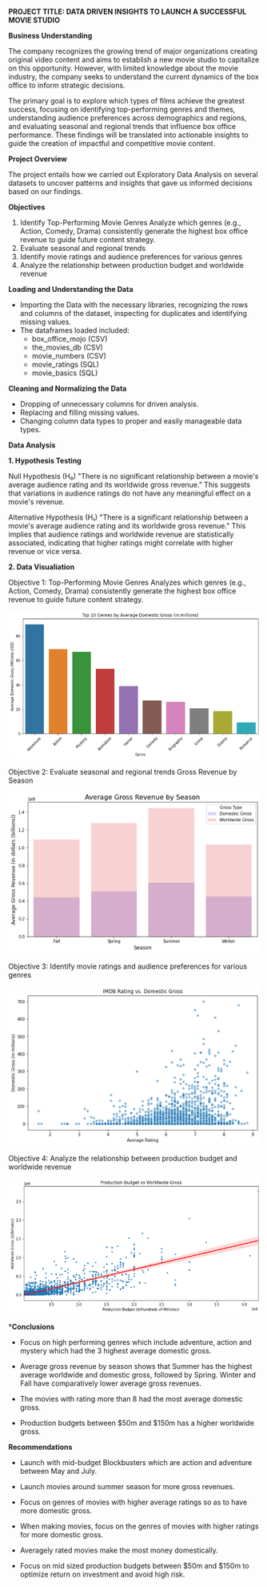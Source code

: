 **PROJECT TITLE: DATA DRIVEN INSIGHTS TO LAUNCH A SUCCESSFUL MOVIE STUDIO**

**Business Understanding**

The company recognizes the growing trend of major organizations creating original video content and aims to establish a new movie studio to capitalize on this opportunity. However, with limited knowledge about the movie industry, the company seeks to understand the current dynamics of the box office to inform strategic decisions. 

The primary goal is to explore which types of films achieve the greatest success, focusing on identifying top-performing genres and themes, understanding audience preferences across demographics and regions, and evaluating seasonal and regional trends that influence box office performance. These findings will be translated into actionable insights to guide the creation of impactful and competitive movie content.

**Project Overview**

The project entails how we carried out Exploratory Data Analysis on several datasets to uncover patterns and insights that gave us informed decisions based on our findings.  

**Objectives** 
1. Identify Top-Performing Movie Genres Analyze which genres (e.g., Action, Comedy, Drama) consistently generate the highest box office revenue to guide future content strategy.
2. Evaluate seasonal and regional trends 
3. Identify movie ratings and audience preferences for various genres
4. Analyze the relationship between production budget and worldwide revenue

**Loading and Understanding the Data**

- Importing the Data with the necessary libraries, recognizing the
    rows and columns of the dataset, inspecting for duplicates and
    identifying missing values.
- The dataframes loaded included: 
    - box_office_mojo (CSV)
    - the_movies_db (CSV)
    - movie_numbers (CSV)
    - movie_ratings (SQL)
    - movie_basics (SQL)

**Cleaning and Normalizing the Data**

- Dropping of unnecessary columns for driven analysis.
- Replacing and filling missing values.
- Changing column data types to proper and easily manageable data types. 

**Data Analysis**

**1. Hypothesis Testing**

Null Hypothesis (H₀)
"There is no significant relationship between a movie's average audience rating and its worldwide gross revenue."
This suggests that variations in audience ratings do not have any meaningful effect on a movie's revenue.

Alternative Hypothesis (H₁)
"There is a significant relationship between a movie's average audience rating and its worldwide gross revenue."
This implies that audience ratings and worldwide revenue are statistically associated, indicating that higher ratings might correlate with higher revenue or vice versa.

**2. Data Visualiation**

Objective 1: Top-Performing Movie Genres
Analyzes which genres (e.g., Action, Comedy, Drama) consistently generate the highest box office revenue to guide future content strategy.

![Top 10 Genres by Averae Domestic Gross](objective1.png) 

Objective 2: Evaluate seasonal and regional trends 
Gross Revenue by Season

![Average Gross Revenue by Season](objective2.png)

Objective 3: Identify movie ratings and audience preferences for various genres

![IMDB Rating vs. Domestic Gross](objective3.png)

Objective 4: Analyze the relationship between production budget and worldwide revenue

![Production Budget vs. Worldwide Gross](objective4.png)

***Conclusions**

- Focus on high performing genres which include adventure, action and mystery which had the 3 highest average domestic gross. 

- Average gross revenue by season shows that Summer has the highest average worldwide and domestic gross, followed by Spring. Winter and Fall have comparatively lower average gross revenues.

- The movies with rating more than 8 had the most average domestic gross. 

- Production budgets between $50m and $150m has a higher worldwide gross.

**Recommendations**

- Launch with mid-budget Blockbusters which are action and adventure between May and July.

- Launch movies around summer season for more gross revenues.

- Focus on genres of movies with higher average ratings so as to have more domestic gross.

- When making movies, focus on the genres of movies with higher ratings for more domestic gross. 

- Averagely rated movies make the most money domestically.

- Focus on mid sized production budgets between $50m and $150m to optimize return on investment and avoid high risk. 
